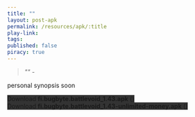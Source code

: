 ```yaml
---
title: ""
layout: post-apk
permalink: /resources/apk/:title
play-link: 
tags:
published: false
piracy: true
---
```


> _"" - <a href="" target="_blank"></a>_

personal synopsis soon 

<div class="text-center">
    <a class="btn btn-dark btn-block w-100" onclick='apk("fi.bugbyte.battlevoid_1.43.apk")' target="_blank" style="text-decoration: none; background-color: #333;"> Download <b>fi.bugbyte.battlevoid_1.43.apk</b> ()</a><br>
    <a class="btn btn-dark btn-block w-100" onclick='apk("fi.bugbyte.battlevoid_1.43-unlimited-money.apk")' target="_blank" style="text-decoration: none; background-color: #333;"> Download <b>fi.bugbyte.battlevoid_1.43-unlimited-money.apk</b> ()</a>
</div>
